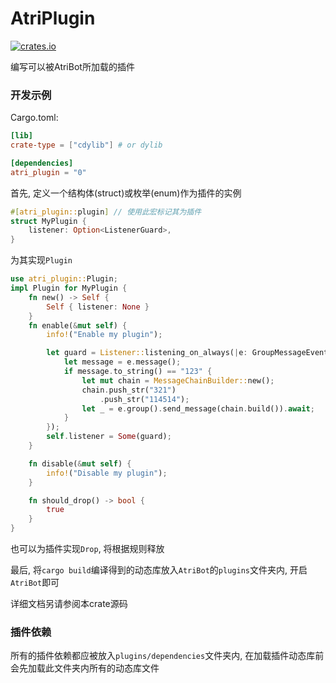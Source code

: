 # AtriPlugin

[![crates.io](https://img.shields.io/crates/v/atri-plugin?label=latest)](https://crates.io/crates/atri-plugin)

编写可以被AtriBot所加载的插件

### 开发示例
Cargo.toml: 
```toml
[lib]
crate-type = ["cdylib"] # or dylib

[dependencies]
atri_plugin = "0"
```

首先, 定义一个结构体(struct)或枚举(enum)作为插件的实例
```rust
#[atri_plugin::plugin] // 使用此宏标记其为插件
struct MyPlugin {
    listener: Option<ListenerGuard>,
}
```

为其实现`Plugin`
```rust
use atri_plugin::Plugin;
impl Plugin for MyPlugin {
    fn new() -> Self {
        Self { listener: None }
    }
    fn enable(&mut self) {
        info!("Enable my plugin");

        let guard = Listener::listening_on_always(|e: GroupMessageEvent| async move {
            let message = e.message();
            if message.to_string() == "123" {
                let mut chain = MessageChainBuilder::new();
                chain.push_str("321")
                    .push_str("114514");
                let _ = e.group().send_message(chain.build()).await;
            }
        });
        self.listener = Some(guard);
    }

    fn disable(&mut self) {
        info!("Disable my plugin");
    }

    fn should_drop() -> bool {
        true
    }
}
```

也可以为插件实现`Drop`, 将根据规则释放

最后, 将`cargo build`编译得到的动态库放入`AtriBot`的`plugins`文件夹内,
开启`AtriBot`即可

详细文档另请参阅本crate源码

### 插件依赖
所有的插件依赖都应被放入`plugins/dependencies`文件夹内,
在加载插件动态库前会先加载此文件夹内所有的动态库文件